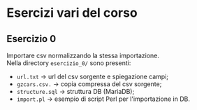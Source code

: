 # Esercizi vari del corso

## Esercizio 0
Importare csv normalizzando la stessa importazione.\
Nella directory `esercizio_0/` sono presenti:
- `url.txt` -> url del csv sorgente e spiegazione campi;
- `gzcars.csv.` -> copia compressa del csv sorgente;
- `structure.sql` -> struttura DB (MariaDB);
- `import.pl` -> esempio di script Perl per l'importazione in DB.